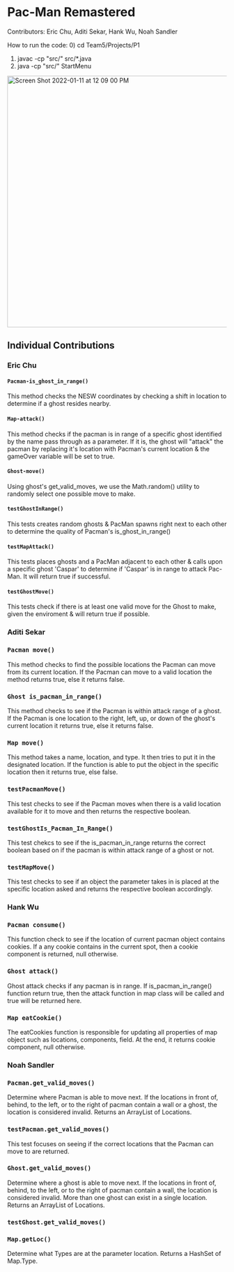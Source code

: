 # Pac-Man Remastered
Contributors: Eric Chu, Aditi Sekar, Hank Wu, Noah Sandler

How to run the code: 
0) cd Team5/Projects/P1
1) javac -cp "src/" src/*.java
2) java -cp "src/" StartMenu

<img width="576" alt="Screen Shot 2022-01-11 at 12 09 00 PM" src="https://user-images.githubusercontent.com/75747122/148988966-df4359f3-fa4b-4874-8fbd-2cb852ce383a.png">



## Individual Contributions

### Eric Chu

#### `Pacman-is_ghost_in_range()`
This method checks the NESW coordinates by checking a shift in location to determine if a ghost resides nearby. 

#### `Map-attack()`
This method checks if the pacman is in range of a specific ghost identified by the name pass through as a parameter. If it is, the ghost will "attack" the pacman by replacing it's location with Pacman's current location & the gameOver variable will be set to true.

#### `Ghost-move()`
Using ghost's get_valid_moves, we use the Math.random() utility to randomly select one possible move to make.

#### `testGhostInRange()`
This tests creates random ghosts & PacMan spawns right next to each other to determine the quality of Pacman's is_ghost_in_range()

#### `testMapAttack()`
This tests places ghosts and a PacMan adjacent to each other & calls upon a specific ghost 'Caspar' to determine if 'Caspar' is in range to attack Pac-Man. It will return true if successful. 

#### `testGhostMove()`
This tests check if there is at least one valid move for the Ghost to make, given the enviroment & will return true if possible. 


### Aditi Sekar

### `Pacman move()`
This method checks to find the possible locations the Pacman can move from its current location. If the Pacman can move to a valid location the method returns true, else it returns false.

### `Ghost is_pacman_in_range()`
This method checks to see if the Pacman is within attack range of a ghost. If the Pacman is one location to the right, left, up, or down of the ghost's current location it returns true, else it returns false.

### `Map move()`
This method takes a name, location, and type. It then tries to put it in the designated location. If the function is able to put the object in the specific location then it returns true, else false.

### `testPacmanMove()`
This test checks to see if the Pacman moves when there is a valid location available for it to move and then returns the respective boolean. 

### `testGhostIs_Pacman_In_Range()`
This test chekcs to see if the is_pacman_in_range returns the correct boolean based on if the pacman is within attack range of a ghost or not. 

### `testMapMove()`
This test checks to see if an object the parameter takes in is placed at the specific location asked and returns the respective boolean accordingly. 


### Hank Wu

### `Pacman consume()`
This function check to see if the location of current pacman object contains cookies. If a any cookie contains in the current spot, then a cookie component is returned, null otherwise.

### `Ghost attack()`
Ghost attack checks if any pacman is in range. If is_pacman_in_range() function return true, then the attack function in map class will be called and true will be returned here.

### `Map eatCookie()`
The eatCookies function is responsible for updating all properties of map object such as locations, components, field. At the end, it returns cookie component, null otherwise.


### Noah Sandler

### `Pacman.get_valid_moves()`
Determine where Pacman is able to move next. If the locations in front of, behind, to the left, or to the right of pacman contain a wall or a ghost, the location is considered invalid. Returns an ArrayList of Locations.

### `testPacman.get_valid_moves()`
This test focuses on seeing if the correct locations that the Pacman can move to are returned. 

### `Ghost.get_valid_moves()`
Determine where a ghost is able to move next. If the locations in front of, behind, to the left, or to the right of pacman contain a wall, the location is considered invalid. More than one ghost can exist in a single location. Returns an ArrayList of Locations.

### `testGhost.get_valid_moves()`


### `Map.getLoc()`
Determine what Types are at the parameter location. Returns a HashSet of Map.Type.
